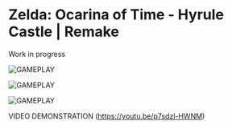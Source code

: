 # Zelda: Ocarina of Time - Hyrule Castle | Remake

Work in progress

![GAMEPLAY](https://iili.io/HG9HlAF.png)

![GAMEPLAY](https://iili.io/HG9HMMv.png)

![GAMEPLAY](https://iili.io/HG9Hc91.png)

VIDEO DEMONSTRATION (https://youtu.be/p7sdzl-HWNM)



 
